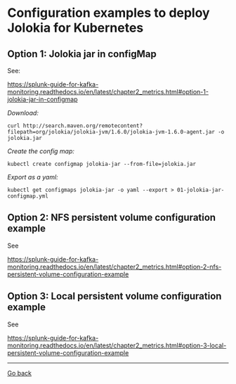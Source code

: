 # Configuration examples to deploy Jolokia for Kubernetes

## Option 1: Jolokia jar in configMap

See:

https://splunk-guide-for-kafka-monitoring.readthedocs.io/en/latest/chapter2_metrics.html#option-1-jolokia-jar-in-configmap

*Download:*

```
curl http://search.maven.org/remotecontent?filepath=org/jolokia/jolokia-jvm/1.6.0/jolokia-jvm-1.6.0-agent.jar -o jolokia.jar
```

*Create the config map:*

```
kubectl create configmap jolokia-jar --from-file=jolokia.jar
```

*Export as a yaml:*

```
kubectl get configmaps jolokia-jar -o yaml --export > 01-jolokia-jar-configmap.yml
```

## Option 2: NFS persistent volume configuration example

See

https://splunk-guide-for-kafka-monitoring.readthedocs.io/en/latest/chapter2_metrics.html#option-2-nfs-persistent-volume-configuration-example

## Option 3: Local persistent volume configuration example

See

https://splunk-guide-for-kafka-monitoring.readthedocs.io/en/latest/chapter2_metrics.html#option-3-local-persistent-volume-configuration-example

--------------
[Go back](../)